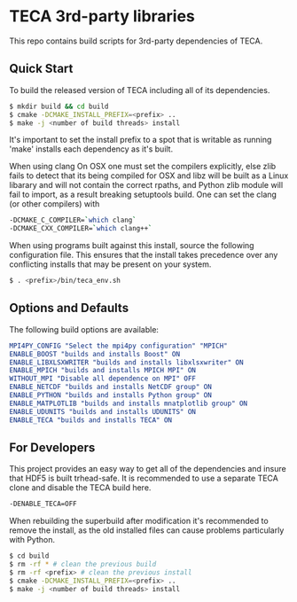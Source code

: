 # TECA 3rd-party libraries
This repo contains build scripts for 3rd-party dependencies
of TECA.

## Quick Start
To build the released version of TECA including all of its
dependencies.

```bash
$ mkdir build && cd build
$ cmake -DCMAKE_INSTALL_PREFIX=<prefix> ..
$ make -j <number of build threads> install
```

It's important to set the install prefix to a spot that is
writable as running 'make' installs each dependency as it's
built.

When using clang On OSX one must set the compilers explicitly,
else zlib fails to detect that its being compiled for OSX and
libz will be built as a Linux libarary and will not contain
the correct rpaths, and Python zlib module will fail to import,
as a result breaking setuptools build. One can set the clang
(or other compilers) with

```bash
-DCMAKE_C_COMPILER=`which clang`
-DCMAKE_CXX_COMPILER=`which clang++`
```

When using programs built against this install, source the following
configuration file. This ensures that the install takes precedence
over any conflicting installs that may be present on your system.

```bash
$ . <prefix>/bin/teca_env.sh
```

## Options and Defaults
The following build options are available:

```cmake
MPI4PY_CONFIG "Select the mpi4py configuration" "MPICH"
ENABLE_BOOST "builds and installs Boost" ON
ENABLE_LIBXLSXWRITER "builds and installs libxlsxwriter" ON
ENABLE_MPICH "builds and installs MPICH MPI" ON
WITHOUT_MPI "Disable all dependence on MPI" OFF
ENABLE_NETCDF "builds and installs NetCDF group" ON
ENABLE_PYTHON "builds and installs Python group" ON
ENABLE_MATPLOTLIB "builds and installs mnatplotlib group" ON
ENABLE_UDUNITS "builds and installs UDUNITS" ON
ENABLE_TECA "builds and installs TECA" ON
```

## For Developers
This project provides an easy way to get all of the dependencies
and insure that HDF5 is built trhead-safe. It is recommended to
use a separate TECA clone and disable the TECA build here.

```bash
-DENABLE_TECA=OFF
```

When rebuilding the superbuild after modification it's recommended
to remove the install, as the old installed files can cause problems
particularly with Python.

```bash
$ cd build
$ rm -rf * # clean the previous build
$ rm -rf <prefix> # clean the previous install
$ cmake -DCMAKE_INSTALL_PREFIX=<prefix> ..
$ make -j <number of build threads> install
```
